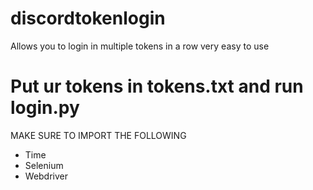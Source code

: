 # discordtokenlogin
Allows you to login in multiple tokens in a row very easy to use

# Put ur tokens in tokens.txt and run login.py

MAKE SURE TO IMPORT THE FOLLOWING
- Time
- Selenium 
- Webdriver
